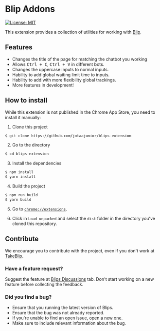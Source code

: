 # Blip Addons
[![License: MIT](https://img.shields.io/badge/License-MIT-yellow.svg)](https://opensource.org/licenses/MIT)


This extension provides a collection of utilities for working with [Blip](https://portal.blip.ai/).

## Features

- Changes the title of the page for matching the chatbot you working
- Allows <kbd>Ctrl + C</kbd>, <kbd>Ctrl + V</kbd> in different bots.
- Changes the uppercase inputs to normal inputs.
- Hability to add global waiting limit time to inputs.
- Hability to add with more flexibility global trackings.
- More features in development!

## How to install

While this extension is not published in the Chrome App Store, you need to install it manually:

1. Clone this project

```bash
$ git clone https://github.com/jotaajunior/blips-extension
```

2. Go to the directory

```bash
$ cd blips-extension
```

3. Install the dependencies

```bash
$ npm install
$ yarn install
```

4. Build the project

```bash
$ npm run build
$ yarn build
```

5. Go to [`chrome://extensions`](chrome://extensions).

6. Click in `Load unpacked` and select the `dist` folder in the directory you've cloned this repository.


## Contribute

We encourage you to contribute with the project, even if you don't work at [TakeBlip](https://www.take.net/).

### Have a feature request?

Suggest the feature at [Blips Discussions](https://github.com/jotaajunior/blips-extension/discussions) tab. Don't start working on a new feature before collecting the feedback.

### Did you find a bug?

- Ensure that you running the latest version of Blips.
- Ensure that the bug was not already reported.
- If you're unable to find an open issue, [open a new one](https://github.com/jotaajunior/blips-extension/issues).
- Make sure to include relevant information about the bug.
